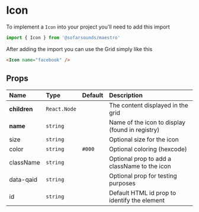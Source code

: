 # Icon
To implement a `Icon` into your project you'll need to add this import
```js
import { Icon } from '@sofarsounds/maestro'
```

After adding the import you can use the Grid simply like this
```html
<Icon name="facebook" />
```

## Props

| Name          | Type         | Default         | Description                      |
| :------------ | :-----       | :-------------- | :------------------------------- |
| **children**  | `React.Node` |                 | The content displayed in the grid
| **name**      | `string`     |                 | Name of the icon to display (found in registry)
| size          | `string`     |                 | Optional size for the icon
| color         | `string`     | `#000`          | Optional coloring (hexcode)
| className     | `string`     |                 | Optional prop to add a className to the icon
| data-qaid     | `string`     |                 | Optional prop for testing purposes
| id            | `string`     |                 | Default HTML id prop to identify the element
